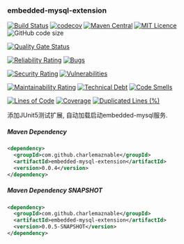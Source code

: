 ### embedded-mysql-extension

[![Build Status](https://travis-ci.com/CharLemAznable/embedded-mysql-extension.svg?branch=main)](https://travis-ci.org/CharLemAznable/embedded-mysql-extension)
[![codecov](https://codecov.io/gh/CharLemAznable/embedded-mysql-extension/branch/main/graph/badge.svg?token=oVtMQpdSPO)](https://codecov.io/gh/CharLemAznable/embedded-mysql-extension)
[![Maven Central](https://maven-badges.herokuapp.com/maven-central/com.github.charlemaznable/embedded-mysql-extension/badge.svg)](https://maven-badges.herokuapp.com/maven-central/com.github.charlemaznable/embedded-mysql-extension/)
[![MIT Licence](https://badges.frapsoft.com/os/mit/mit.svg?v=103)](https://opensource.org/licenses/mit-license.php)
![GitHub code size](https://img.shields.io/github/languages/code-size/CharLemAznable/embedded-mysql-extension)

[![Quality Gate Status](https://sonarcloud.io/api/project_badges/measure?project=CharLemAznable_embedded-mysql-extension&metric=alert_status)](https://sonarcloud.io/dashboard?id=CharLemAznable_embedded-mysql-extension)

[![Reliability Rating](https://sonarcloud.io/api/project_badges/measure?project=CharLemAznable_embedded-mysql-extension&metric=reliability_rating)](https://sonarcloud.io/dashboard?id=CharLemAznable_embedded-mysql-extension)
[![Bugs](https://sonarcloud.io/api/project_badges/measure?project=CharLemAznable_embedded-mysql-extension&metric=bugs)](https://sonarcloud.io/dashboard?id=CharLemAznable_embedded-mysql-extension)

[![Security Rating](https://sonarcloud.io/api/project_badges/measure?project=CharLemAznable_embedded-mysql-extension&metric=security_rating)](https://sonarcloud.io/dashboard?id=CharLemAznable_embedded-mysql-extension)
[![Vulnerabilities](https://sonarcloud.io/api/project_badges/measure?project=CharLemAznable_embedded-mysql-extension&metric=vulnerabilities)](https://sonarcloud.io/dashboard?id=CharLemAznable_embedded-mysql-extension)

[![Maintainability Rating](https://sonarcloud.io/api/project_badges/measure?project=CharLemAznable_embedded-mysql-extension&metric=sqale_rating)](https://sonarcloud.io/dashboard?id=CharLemAznable_embedded-mysql-extension)
[![Technical Debt](https://sonarcloud.io/api/project_badges/measure?project=CharLemAznable_embedded-mysql-extension&metric=sqale_index)](https://sonarcloud.io/dashboard?id=CharLemAznable_embedded-mysql-extension)
[![Code Smells](https://sonarcloud.io/api/project_badges/measure?project=CharLemAznable_embedded-mysql-extension&metric=code_smells)](https://sonarcloud.io/dashboard?id=CharLemAznable_embedded-mysql-extension)

[![Lines of Code](https://sonarcloud.io/api/project_badges/measure?project=CharLemAznable_embedded-mysql-extension&metric=ncloc)](https://sonarcloud.io/dashboard?id=CharLemAznable_embedded-mysql-extension)
[![Coverage](https://sonarcloud.io/api/project_badges/measure?project=CharLemAznable_embedded-mysql-extension&metric=coverage)](https://sonarcloud.io/dashboard?id=CharLemAznable_embedded-mysql-extension)
[![Duplicated Lines (%)](https://sonarcloud.io/api/project_badges/measure?project=CharLemAznable_embedded-mysql-extension&metric=duplicated_lines_density)](https://sonarcloud.io/dashboard?id=CharLemAznable_embedded-mysql-extension)

添加JUnit5测试扩展, 自动加载启动embedded-mysql服务.

##### Maven Dependency

```xml
<dependency>
  <groupId>com.github.charlemaznable</groupId>
  <artifactId>embedded-mysql-extension</artifactId>
  <version>0.0.4</version>
</dependency>
```

##### Maven Dependency SNAPSHOT

```xml
<dependency>
  <groupId>com.github.charlemaznable</groupId>
  <artifactId>embedded-mysql-extension</artifactId>
  <version>0.0.5-SNAPSHOT</version>
</dependency>
```
